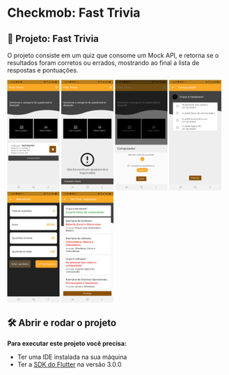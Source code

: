 
# Checkmob: Fast Trivia


## 🔨 Projeto: Fast Trivia

O projeto consiste em um quiz que consome um Mock API, e retorna se o resultados foram corretos ou errados, mostrando ao final a lista de respostas e pontuações.


<p float="left">
<img src="assets/screen(1).jpg" width="120" />
<img src="assets/screen(2).jpg" width="120" />
<img src="assets/screen(3).jpg" width="120" />
<img src="assets/screen(4).jpg" width="120" />
<img src="assets/screen(5).jpg" width="120" />
<img src="assets/screen(6).jpg" width="120" />
</p>





## 🛠️ Abrir e rodar o projeto

**Para executar este projeto você precisa:**

- Ter uma IDE instalada na sua máquina
- Ter a [SDK do Flutter](https://docs.flutter.dev/get-started/install) na versão 3.0.0

